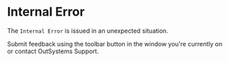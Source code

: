 # Internal Error

The `Internal Error` is issued in an unexpected situation.

Submit feedback using the toolbar button in the window you're currently on or contact OutSystems Support.

